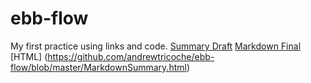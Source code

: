# ebb-flow
My first practice using links and code.
[Summary Draft](https://github.com/andrewtricoche/ebb-flow/blob/master/Shapeless.md)
[Markdown Final](https://github.com/andrewtricoche/ebb-flow/blob/master/MarkdownSummary.md)
[HTML] (https://github.com/andrewtricoche/ebb-flow/blob/master/MarkdownSummary.html)
